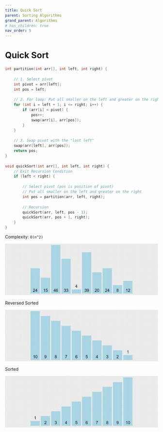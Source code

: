 ```yaml
---
title: Quick Sort
parent: Sorting Algorithms
grand_parent: Algorithms
# has_children: true
nav_order: 5
---
```


# Quick Sort

``` cpp
int partition(int arr[], int left, int right) {
    
    // 1. Select pivot
    int pivot = arr[left];
    int pos = left;

    // 2. For loop: Put all smaller on the left and greater on the right
    for (int i = left + 1; i <= right; i++) {
        if (arr[i] < pivot) {
            pos++;
            swap(arr[i], arr[pos]);
        }
    }

    // 3. Swap pivot with the "last left"
    swap(arr[left], arr[pos]);
    return pos;
}

void quickSort(int arr[], int left, int right) {
    // Exit Recursion Condition
    if (left < right) {

        // Select pivot (pos is position of pivot)
        // Put all smaller on the left and greater on the right
        int pos = partition(arr, left, right);

        // Recursion
        quickSort(arr, left, pos - 1);
        quickSort(arr, pos + 1, right);
    }
}
```

Complexity: `O(n^2)`

![](assets/Quick.gif)

Reversed Sorted

![](assets/Quick1.gif)

Sorted

![](assets/Quick2.gif)